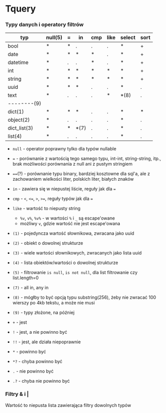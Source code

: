 # Tquery

### Typy danych i operatory filtrów

| typ          | null(5) | = | in   | cmp | like | select | sort |
|--------------|---------|---|------|-----|------|--------|------|
| bool         | *       | * | .    | .   | .    | *      | +    |
| date         | *       | * | *    | *   | .    | *      | +    |
| datetime     | *       | . | .    | *   | .    | *      | +    |
| int          | *       | * | *    | *   | *    | *      | +    |
| string       | *       | * | *    | *   | *    | *      | +    |
| uuid         | *       | * | *    | .   | .    | *      | .    |
| text         | *       | . | .    | .   | *    | *(8)   | .    |
| --------(9)  |         |   |      |     |      |        |      |
| dict(1)      | *       | * | *    | .   | .    | *      | *    |
| object(2)    | *       | . | .    | .   | .    | *      | .    |
| dict_list(3) | *       | * | *(7) | .   | .    | *      | .    |
| list(4)      | *       | . | .    | .   | .    | *      | .    |

- `null` - operator poprawny tylko dla typów nullable
- `=` - porównanie z wartością tego samego typu, int-int, string-string, itp., brak możliwości porównania z null ani z
  pustym stringiem
- `==`(?) - porównanie typu binary, bardziej kosztowne dla sql'a, ale z zachowaniem wielkości liter, polskich liter,
  białych znaków
- `in` - zawiera się w niepustej liście, reguły jak dla `=`
- `cmp` - `<`, `<=`, `>`, `>=`, reguły typów jak dla `=`
- `like` - wartość to niepusty string
  - `%v`, `v%`, `%v%` - w wartości `%` i `_` są escape'owane
  - możliwy `v`, gdzie wartość nie jest escape'owana


- `(1)` - pojedyncza wartość słownikowa, zwracana jako uuid
- `(2)` - obiekt o dowolnej strukturze
- `(3)` - wiele wartości słownikowych, zwracanych jako lista uuid
- `(4)` - lista obiektów/wartości o dowolnej strukturze
- `(5)` - filtrowanie `is null`, `is not null`, dla list filtrowanie czy list.length=0
- `(7)` - all in, any in
- `(8)` - mógłby to być opcją typu substring(256), żeby nie zwracać 100 wierszy po 4kb tekstu, a może nie musi
- `(9)` - typy złożone, na później


- `+` - jest
- `!` - jest, a nie powinno być
- `!!` - jest, ale działa niepoprawnie
- `*` - powinno być
- `*?` - chyba powinno być
- `.` - nie powinno być
- `.?` - chyba nie powinno być

### Filtry &amp; i |

Wartość to niepusta lista zawierająca filtry dowolnych typów
